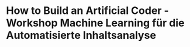 # How to Build an Artificial Coder -  Workshop Machine Learning für die Automatisierte Inhaltsanalyse
